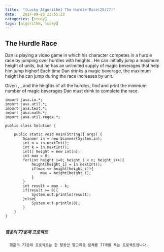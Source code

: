 ```yaml
---
title:  "[Lucky Algorithm] The Hurdle Race(25/77)"
date:   2017-09-25 23:55:23
categories: [study]
tags: [algorithm, lucky]
---
```

## The Hurdle Race
Dan is playing a video game in which his character competes in a hurdle race by jumping over  hurdles with heights . He can initially jump a maximum height of  units, but he has an unlimited supply of magic beverages that help him jump higher! Each time Dan drinks a magic beverage, the maximum height he can jump during the race increases by  unit.

Given , , and the heights of all the hurdles, find and print the minimum number of magic beverages Dan must drink to complete the race.

```
import java.io.*;
import java.util.*;
import java.text.*;
import java.math.*;
import java.util.regex.*;

public class Solution {

    public static void main(String[] args) {
        Scanner in = new Scanner(System.in);
        int n = in.nextInt();
        int k = in.nextInt();
        int[] height = new int[n];
        int max = 0;
        for(int height_i=0; height_i < n; height_i++){
            height[height_i] = in.nextInt();
            if(max <= height[height_i]){
                max = height[height_i];
            }
        }
        int result = max - k;
        if(result >= 0){
            System.out.println(result);
        }else{
            System.out.println(0);
        }
    }
}


```

##### 행운의 77문제 프로젝트
```
  행운의 77문제 프로젝트는 한 달동안 알고리즘 문제를 77개를 푸는 프로젝트입니다.
```
